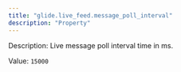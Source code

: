 ```yaml
---
title: "glide.live_feed.message_poll_interval"
description: "Property"
---
```


Description: Live message poll interval time in ms.

Value: `15000`
